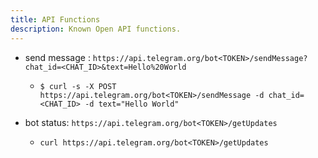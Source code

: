 ```yaml
---
title: API Functions
description: Known Open API functions.
---
```


- send message : `https://api.telegram.org/bot<TOKEN>/sendMessage?chat_id=<CHAT_ID>&text=Hello%20World`
	- `$ curl -s -X POST https://api.telegram.org/bot<TOKEN>/sendMessage -d chat_id=<CHAT_ID> -d text="Hello World"`

- bot status: `https://api.telegram.org/bot<TOKEN>/getUpdates`
	- `curl https://api.telegram.org/bot<TOKEN>/getUpdates`